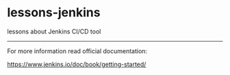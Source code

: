 # lessons-jenkins
lessons about Jenkins CI/CD tool

---
For more information read official documentation:

https://www.jenkins.io/doc/book/getting-started/


